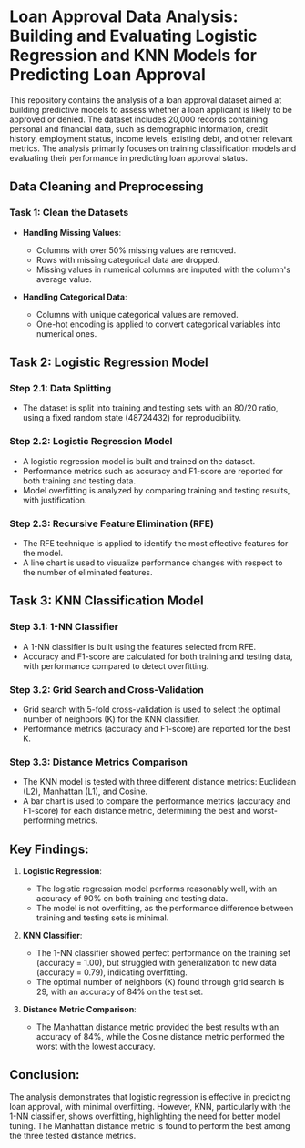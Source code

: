 # Loan Approval Data Analysis: Building and Evaluating Logistic Regression and KNN Models for Predicting Loan Approval

This repository contains the analysis of a loan approval dataset aimed at building predictive models to assess whether a loan applicant is likely to be approved or denied. The dataset includes 20,000 records containing personal and financial data, such as demographic information, credit history, employment status, income levels, existing debt, and other relevant metrics. The analysis primarily focuses on training classification models and evaluating their performance in predicting loan approval status.

## Data Cleaning and Preprocessing

### Task 1: Clean the Datasets
- **Handling Missing Values**: 
    - Columns with over 50% missing values are removed.
    - Rows with missing categorical data are dropped.
    - Missing values in numerical columns are imputed with the column's average value.
  
- **Handling Categorical Data**: 
    - Columns with unique categorical values are removed.
    - One-hot encoding is applied to convert categorical variables into numerical ones.

## Task 2: Logistic Regression Model

### Step 2.1: Data Splitting
- The dataset is split into training and testing sets with an 80/20 ratio, using a fixed random state (48724432) for reproducibility.

### Step 2.2: Logistic Regression Model
- A logistic regression model is built and trained on the dataset.
- Performance metrics such as accuracy and F1-score are reported for both training and testing data.
- Model overfitting is analyzed by comparing training and testing results, with justification.

### Step 2.3: Recursive Feature Elimination (RFE)
- The RFE technique is applied to identify the most effective features for the model.
- A line chart is used to visualize performance changes with respect to the number of eliminated features.

## Task 3: KNN Classification Model

### Step 3.1: 1-NN Classifier
- A 1-NN classifier is built using the features selected from RFE.
- Accuracy and F1-score are calculated for both training and testing data, with performance compared to detect overfitting.

### Step 3.2: Grid Search and Cross-Validation
- Grid search with 5-fold cross-validation is used to select the optimal number of neighbors (K) for the KNN classifier.
- Performance metrics (accuracy and F1-score) are reported for the best K.

### Step 3.3: Distance Metrics Comparison
- The KNN model is tested with three different distance metrics: Euclidean (L2), Manhattan (L1), and Cosine.
- A bar chart is used to compare the performance metrics (accuracy and F1-score) for each distance metric, determining the best and worst-performing metrics.

## Key Findings:

1. **Logistic Regression**:
    - The logistic regression model performs reasonably well, with an accuracy of 90% on both training and testing data.
    - The model is not overfitting, as the performance difference between training and testing sets is minimal.

2. **KNN Classifier**:
    - The 1-NN classifier showed perfect performance on the training set (accuracy = 1.00), but struggled with generalization to new data (accuracy = 0.79), indicating overfitting.
    - The optimal number of neighbors (K) found through grid search is 29, with an accuracy of 84% on the test set.

3. **Distance Metric Comparison**:
    - The Manhattan distance metric provided the best results with an accuracy of 84%, while the Cosine distance metric performed the worst with the lowest accuracy.

## Conclusion:
The analysis demonstrates that logistic regression is effective in predicting loan approval, with minimal overfitting. However, KNN, particularly with the 1-NN classifier, shows overfitting, highlighting the need for better model tuning. The Manhattan distance metric is found to perform the best among the three tested distance metrics.

